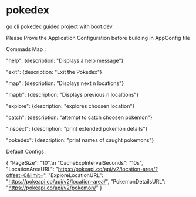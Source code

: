 # pokedex

go cli pokedex guided project with boot.dev

Please Prove the Application Configuration before building in AppConfig file

Commads Map :

"help": {description: "Displays a help message"}

"exit": {description: "Exit the Pokedex"}

"map": {description: "Displays next n locations"}

"mapb": {description: "Displays previous n localtions"}

"explore": {description: "explores choosen location"}

"catch": {description: "attempt to catch choosen pokemon"}

"inspect": {description: "print extended pokemon details"}

"pokedex": {description: "print names of caught pokemons"}


Default Configs :

{
    "PageSize": "10",\n
    "CacheExpIntervalSeconds": "10s",
    "LocationAreaURL": "https://pokeapi.co/api/v2/location-area/?offset=0&limit=",
    "ExploreLocationURL": "https://pokeapi.co/api/v2/location-area/",
    "PokemonDetailsURL": "https://pokeapi.co/api/v2/pokemon/"
}
